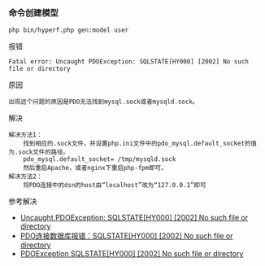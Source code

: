 

### 命令创建模型
```shell
php bin/hyperf.php gen:model user
```
报错
```text
Fatal error: Uncaught PDOException: SQLSTATE[HY000] [2002] No such file or directory
``` 
原因
```text
出现这个问题的原因是PDO无法找到mysql.sock或者mysqld.sock。
```
解决
```text
解决方法1：
    找到相应的.sock文件，并设置php.ini文件中的pdo_mysql.default_socket的值为.sock文件的路径。
    pdo_mysql.default_socket= /tmp/mysqld.sock
    然后重启Apache，或者nginx下重启php-fpm即可。
解决方法2：
    将PDO连接中的dsn的host由“localhost”改为“127.0.0.1”即可
```

参考解决
* [Uncaught PDOException: SQLSTATE[HY000] [2002] No such file or directory](https://www.cnblogs.com/goujian/p/11719247.html)
* [PDO连接数据库报错：SQLSTATE[HY000] [2002] No such file or directory](https://blog.csdn.net/joechao1003/article/details/60633271/)
* [PDOException SQLSTATE[HY000] [2002] No such file or directory](https://stackoverflow.com/questions/20723803/pdoexception-sqlstatehy000-2002-no-such-file-or-directory/22927341#22927341)



